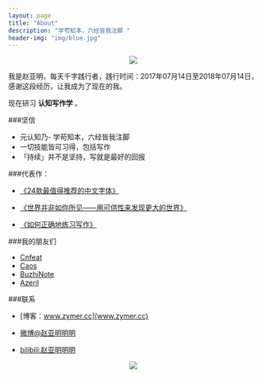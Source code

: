 ```yaml
---
layout: page
title: "About"
description: "学苟知本，六经皆我注脚 "
header-img: "img/blue.jpg"
---
```



<center>
    <p><img src="http://7xlfkx.com1.z0.glb.clouddn.com/white2.jpg" align="center"></p>
</center>

我是赵亚明，每天千字践行者，践行时间：2017年07月14日至2018年07月14日，感谢这段经历，让我成为了现在的我。

现在研习 **认知写作学** 。

###坚信


- 元认知乃- 学苟知本，六经皆我注脚 
- 一切技能皆可习得，包括写作
- 「持续」并不是坚持，写就是最好的回报



###代表作：

- [《24款最值得推荐的中文字体》](http://cnfeat.com/blog/2015/05/22/a-24-chinese-fonts/)

- [《世界并非如你所见——用可供性来发现更大的世界》](http://cnfeat.com/blog/2015/05/01/affordance/)

- [《如何正确地练习写作》](http://cnfeat.com/blog/2015/03/02/how-to-write/)


###我的朋友们

- [Cnfeat](http://cnfeat.com)
- [Caos](http://caos.me)
- [BuzhiNote](http://BuzhiNote.com)
- [Azeril](http://azeril.me)

###联系

- [博客：www.zymer.cc](www.zymer.cc)

- [微博@赵亚明明明](http://weibo.com/u/5273122298)

- [bilibili:赵亚明明明](http://space.bilibili.com/21541127/#!/)



<center>
    <p><img src="http://i173.photobucket.com/albums/w63/cnfeat/2015-08-29-2_zpsqj7po8eo.png" align="center"></p>
</center>






